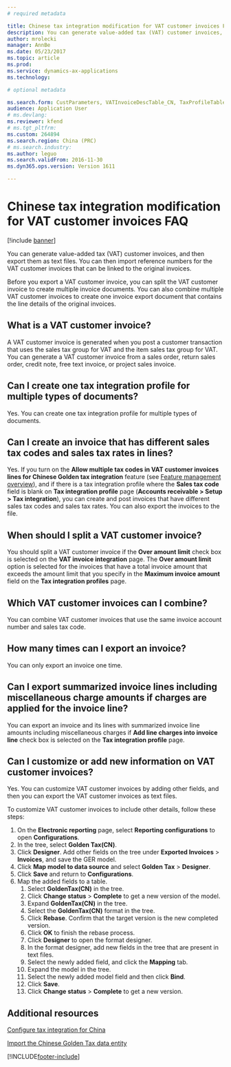 ```yaml
---
# required metadata

title: Chinese tax integration modification for VAT customer invoices FAQ
description: You can generate value-added tax (VAT) customer invoices, and then export them as text files. You can then import reference numbers for the VAT customer invoices that can be linked to the original invoices.
author: mrolecki
manager: AnnBe
ms.date: 05/23/2017
ms.topic: article
ms.prod: 
ms.service: dynamics-ax-applications
ms.technology: 

# optional metadata

ms.search.form: CustParameters, VATInvoiceDescTable_CN, TaxProfileTable_CN
audience: Application User
# ms.devlang: 
ms.reviewer: kfend
# ms.tgt_pltfrm: 
ms.custom: 264894
ms.search.region: China (PRC)
# ms.search.industry: 
ms.author: leguo
ms.search.validFrom: 2016-11-30
ms.dyn365.ops.version: Version 1611

---
```


# Chinese tax integration modification for VAT customer invoices FAQ

[!include [banner](../includes/banner.md)]

You can generate value-added tax (VAT) customer invoices, and then export them as text files. You can then import reference numbers for the VAT customer invoices that can be linked to the original invoices.

Before you export a VAT customer invoice, you can split the VAT customer invoice to create multiple invoice documents. You can also combine multiple VAT customer invoices to create one invoice export document that contains the line details of the original invoices.

## What is a VAT customer invoice?
A VAT customer invoice is generated when you post a customer transaction that uses the sales tax group for VAT and the item sales tax group for VAT. You can generate a VAT customer invoice from a sales order, return sales order, credit note, free text invoice, or project sales invoice.

## Can I create one tax integration profile for multiple types of documents?

Yes. You can create one tax integration profile for multiple types of documents.

## Can I create an invoice that has different sales tax codes and sales tax rates in lines?

Yes. If you turn on the **Allow multiple tax codes in VAT customer invoices lines for Chinese Golden tax integration** feature (see [Feature management overview](../../fin-and-ops/get-started/feature-management/feature-management-overview.md)), and if there is a tax integration profile where the **Sales tax code** field is blank on **Tax integration profile** page (**Accounts receivable \> Setup \> Tax integration**), you can create and post invoices that have different sales tax codes and sales tax rates. You can also export the invoices to the file.   

## When should I split a VAT customer invoice?
You should split a VAT customer invoice if the **Over amount limit** check box is selected on the **VAT invoice integration** page. The **Over amount limit** option is selected for the invoices that have a total invoice amount that exceeds the amount limit that you specify in the **Maximum invoice amount** field on the **Tax integration profiles** page.

## Which VAT customer invoices can I combine?
You can combine VAT customer invoices that use the same invoice account number and sales tax code.

## How many times can I export an invoice?
You can only export an invoice one time.

## Can I export summarized invoice lines including miscellaneous charge amounts if charges are applied for the invoice line?
You can export an invoice and its lines with summarized invoice line amounts including miscellaneous charges if **Add line charges into invoice line** check box is selected on the **Tax integration profile** page.

## Can I customize or add new information on VAT customer invoices?
Yes. You can customize VAT customer invoices by adding other fields, and then you can export the VAT customer invoices as text files.

To customize VAT customer invoices to include other details, follow these steps:

1. On the **Electronic reporting** page, select **Reporting configurations** to open **Configurations**.
2. In the tree, select **Golden Tax(CN)**.
3. Click **Designer**. Add other fields on the tree under **Exported Invoices** &gt; **Invoices**, and save the GER model.
4. Click **Map model to data source** and select **Golden Tax** &gt; **Designer**.
5. Click **Save** and return to **Configurations**.
6. Map the added fields to a table. 
    1. Select **GoldenTax(CN)** in the tree.
    2. Click **Change status** &gt; **Complete** to get a new version of the model.
    3. Expand **GoldenTax(CN)** in the tree.
    4. Select the **GoldenTax(CN)** format in the tree.
    5. Click **Rebase**. Confirm that the target version is the new completed version.
    6. Click **OK** to finish the rebase process.
    7. Click **Designer** to open the format designer.
    8. In the format designer, add new fields in the tree that are present in text files.
    9. Select the newly added field, and click the **Mapping** tab.
    10. Expand the model in the tree.
    11. Select the newly added model field and then click **Bind**.
    12. Click **Save**.
    13. Click **Change status** &gt; **Complete** to get a new version.



Additional resources
--------

[Configure tax integration for China](apac-chn-tax-integration.md)

[Import the Chinese Golden Tax data entity](apac-chn-import-golden-tax-data-entity.md)





[!INCLUDE[footer-include](../../includes/footer-banner.md)]